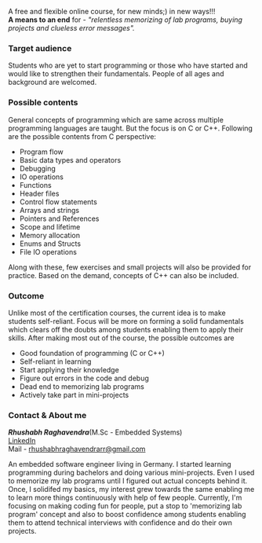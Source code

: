 A free and flexible online course, for new minds;) in new ways!!!<br/>
**A means to an end** for - *"relentless memorizing of lab programs, buying projects and clueless error messages".*

### Target audience
Students who are yet to start programming or those who have started and would like to strengthen their fundamentals.
People of all ages and background are welcomed.

### Possible contents 
General concepts of programming which are same across multiple programming languages are taught. But the focus is on C or C++.
Following are the possible contents from C perspective:
- Program flow
- Basic data types and operators
- Debugging
- IO operations
- Functions
- Header files
- Control flow statements
- Arrays and strings
- Pointers and References
- Scope and lifetime
- Memory allocation
- Enums and Structs
- File IO operations

Along with these, few exercises and small projects will also be provided for practice.
Based on the demand, concepts of C++ can also be included.

### Outcome
Unlike most of the certification courses, the current idea is to make students self-reliant. Focus will be more on forming a solid fundamentals which clears off the doubts among students enabling them to apply their skills. After making most out of the course, the possible outcomes are
- Good foundation of programming (C or C++)
- Self-reliant in learning
- Start applying their knowledge
- Figure out errors in the code and debug
- Dead end to memorizing lab programs
- Actively take part in mini-projects

### Contact & About me
***Rhushabh Raghavendra***(M.Sc - Embedded Systems) <br/>
[LinkedIn](https://www.linkedin.com/in/rhushabh-raghavendra/) <br/>
Mail - rhushabhraghavendrarr@gmail.com <br/>

An embedded software engineer living in Germany. I started learning programming during bachelors and doing various mini-projects. Even I used to memorize my lab programs until I figured out actual concepts behind it. Once, I solidifed my basics, my interest grew towards the same enabling me to learn more things continuously with help of few people. Currently, I'm focusing on making coding fun for people, put a stop to 'memorizing lab program' concept and also to boost confidence among students enabling them to attend technical interviews with confidence and do their own projects.
